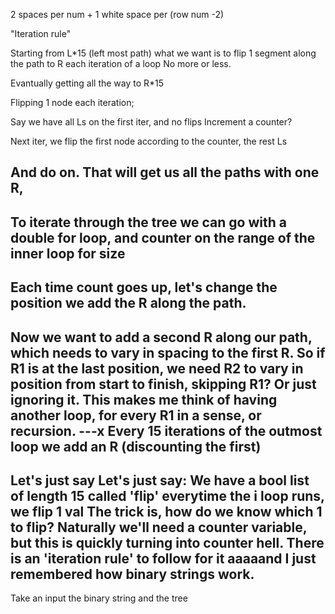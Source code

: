 2 spaces per num + 1 white space per (row num -2)



"Iteration rule"

Starting from L*15 (left most path) what we want is to flip 1 segment along the path to R each iteration of a loop
No more or less.

Evantually getting all the way to R*15

Flipping 1 node each iteration; 

Say we have all Ls on the first iter, and no flips
Increment a counter?

Next iter, we flip the first node according to the counter, the rest Ls

And do on.
That will get us all the paths with one R, 
--- 
To iterate through the tree we can go with a double for loop, and counter on the range of the inner loop for size
---
Each time count goes up, let's change the position we add the R along the path.
---
Now we want to add a second R along our path, which needs to vary in spacing to the first R. So if R1 is at the last position, we need R2 to vary in position from start to finish, skipping R1? Or just ignoring it.
This makes me think of having another loop, for every R1 in a sense, or recursion. 
---x
Every 15 iterations of the outmost loop we add an R (discounting the first)
---
Let's just say
Let's just say:
We have a bool list of length 15 called 'flip'
everytime the i loop runs, we flip 1 val
The trick is, how do we know which 1 to flip?
Naturally we'll need a counter variable, but this is quickly turning into counter hell.
There is an 'iteration rule' to follow for it
aaaaand I just remembered how binary strings work.
---
Take an input the binary string and the tree





